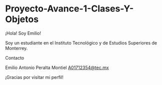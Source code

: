 # Proyecto-Avance-1-Clases-Y-Objetos


¡Hola! Soy Emilio!

Soy un estudiante en el Instituto Tecnológico y de Estudios Superiores de Monterrey.

Contacto

Emilio Antonio Peralta Montiel
A01712354@tec.mx

¡Gracias por visitar mi perfil!
